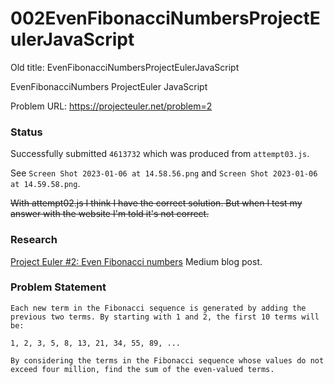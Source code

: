 # 002EvenFibonacciNumbersProjectEulerJavaScript

Old title: EvenFibonacciNumbersProjectEulerJavaScript

EvenFibonacciNumbers ProjectEuler JavaScript

Problem URL: https://projecteuler.net/problem=2

### Status

Successfully submitted `4613732` which was produced from `attempt03.js`.

See `Screen Shot 2023-01-06 at 14.58.56.png` and `Screen Shot 2023-01-06 at 14.59.58.png`.

~~With attempt02.js I think I have the correct solution. 
But when I test my answer with the website I'm told it's not correct.~~

### Research
[Project Euler #2: Even Fibonacci numbers](https://medium.com/@TheZaki/project-euler-2-even-fibonacci-numbers-2219e9438970) Medium blog post.

### Problem Statement

```
Each new term in the Fibonacci sequence is generated by adding the previous two terms. By starting with 1 and 2, the first 10 terms will be:

1, 2, 3, 5, 8, 13, 21, 34, 55, 89, ...

By considering the terms in the Fibonacci sequence whose values do not exceed four million, find the sum of the even-valued terms.

```
